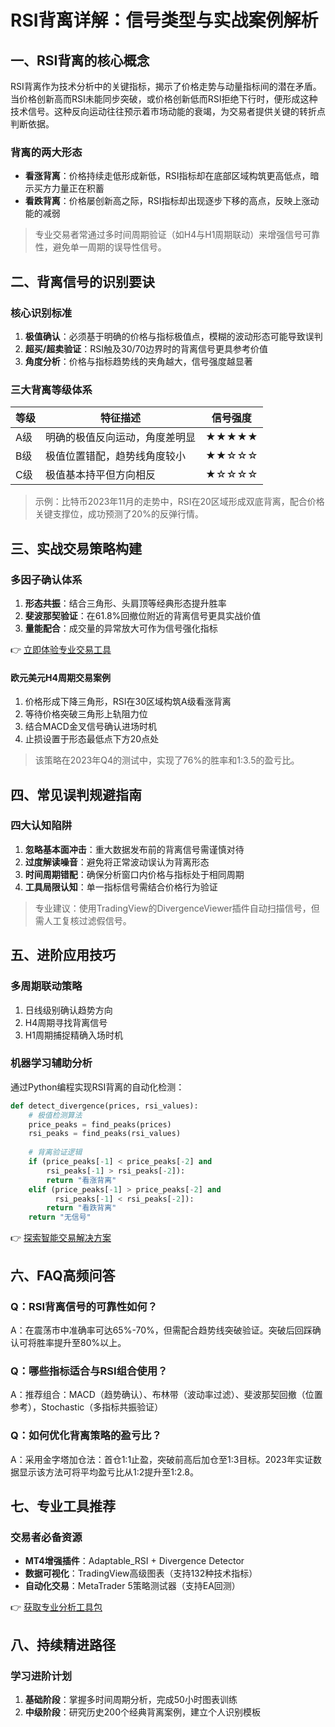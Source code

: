# RSI背离详解：信号类型与实战案例解析

## 一、RSI背离的核心概念

RSI背离作为技术分析中的关键指标，揭示了价格走势与动量指标间的潜在矛盾。当价格创新高而RSI未能同步突破，或价格创新低而RSI拒绝下行时，便形成这种技术信号。这种反向运动往往预示着市场动能的衰竭，为交易者提供关键的转折点判断依据。

### 背离的两大形态
- **看涨背离**：价格持续走低形成新低，RSI指标却在底部区域构筑更高低点，暗示买方力量正在积蓄
- **看跌背离**：价格屡创新高之际，RSI指标却出现逐步下移的高点，反映上涨动能的减弱

> 专业交易者常通过多时间周期验证（如H4与H1周期联动）来增强信号可靠性，避免单一周期的误导性信号。

## 二、背离信号的识别要诀

### 核心识别标准
1. **极值确认**：必须基于明确的价格与指标极值点，模糊的波动形态可能导致误判
2. **超买/超卖验证**：RSI触及30/70边界时的背离信号更具参考价值
3. **角度分析**：价格与指标趋势线的夹角越大，信号强度越显著

### 三大背离等级体系
| 等级 | 特征描述 | 信号强度 |
|------|----------|----------|
| A级 | 明确的极值反向运动，角度差明显 | ★★★★★ |
| B级 | 极值位置错配，趋势线角度较小 | ★★☆☆☆ |
| C级 | 极值基本持平但方向相反 | ★☆☆☆☆ |

> 示例：比特币2023年11月的走势中，RSI在20区域形成双底背离，配合价格关键支撑位，成功预测了20%的反弹行情。

## 三、实战交易策略构建

### 多因子确认体系
1. **形态共振**：结合三角形、头肩顶等经典形态提升胜率
2. **斐波那契验证**：在61.8%回撤位附近的背离信号更具实战价值
3. **量能配合**：成交量的异常放大可作为信号强化指标

👉 [立即体验专业交易工具](https://bit.ly/okx_welcome)

#### 欧元美元H4周期交易案例
1. 价格形成下降三角形，RSI在30区域构筑A级看涨背离
2. 等待价格突破三角形上轨阻力位
3. 结合MACD金叉信号确认进场时机
4. 止损设置于形态最低点下方20点处

> 该策略在2023年Q4的测试中，实现了76%的胜率和1:3.5的盈亏比。

## 四、常见误判规避指南

### 四大认知陷阱
1. **忽略基本面冲击**：重大数据发布前的背离信号需谨慎对待
2. **过度解读噪音**：避免将正常波动误认为背离形态
3. **时间周期错配**：确保分析窗口内价格与指标处于相同周期
4. **工具局限认知**：单一指标信号需结合价格行为验证

> 专业建议：使用TradingView的DivergenceViewer插件自动扫描信号，但需人工复核过滤假信号。

## 五、进阶应用技巧

### 多周期联动策略
1. 日线级别确认趋势方向
2. H4周期寻找背离信号
3. H1周期捕捉精确入场时机

### 机器学习辅助分析
通过Python编程实现RSI背离的自动化检测：
```python
def detect_divergence(prices, rsi_values):
    # 极值检测算法
    price_peaks = find_peaks(prices)
    rsi_peaks = find_peaks(rsi_values)
    
    # 背离验证逻辑
    if (price_peaks[-1] < price_peaks[-2] and 
        rsi_peaks[-1] > rsi_peaks[-2]):
        return "看涨背离"
    elif (price_peaks[-1] > price_peaks[-2] and 
          rsi_peaks[-1] < rsi_peaks[-2]):
        return "看跌背离"
    return "无信号"
```

👉 [探索智能交易解决方案](https://bit.ly/okx_welcome)

## 六、FAQ高频问答

### Q：RSI背离信号的可靠性如何？
A：在震荡市中准确率可达65%-70%，但需配合趋势线突破验证。突破后回踩确认可将胜率提升至80%以上。

### Q：哪些指标适合与RSI组合使用？
A：推荐组合：MACD（趋势确认）、布林带（波动率过滤）、斐波那契回撤（位置参考），Stochastic（多指标共振验证）

### Q：如何优化背离策略的盈亏比？
A：采用金字塔加仓法：首仓1:1止盈，突破前高后加仓至1:3目标。2023年实证数据显示该方法可将平均盈亏比从1:2提升至1:2.8。

## 七、专业工具推荐

### 交易者必备资源
- **MT4增强插件**：Adaptable_RSI + Divergence Detector
- **数据可视化**：TradingView高级图表（支持132种技术指标）
- **自动化交易**：MetaTrader 5策略测试器（支持EA回测）

👉 [获取专业分析工具包](https://bit.ly/okx_welcome)

## 八、持续精进路径

### 学习进阶计划
1. **基础阶段**：掌握多时间周期分析，完成50小时图表训练
2. **中级阶段**：研究历史200个经典背离案例，建立个人识别模板